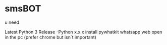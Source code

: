 # smsBOT

u need 

Latest Python 3 Release -Python x.x.x
install pywhatkit
whatsapp web open in the pc (prefer chrome but isn´t important)
